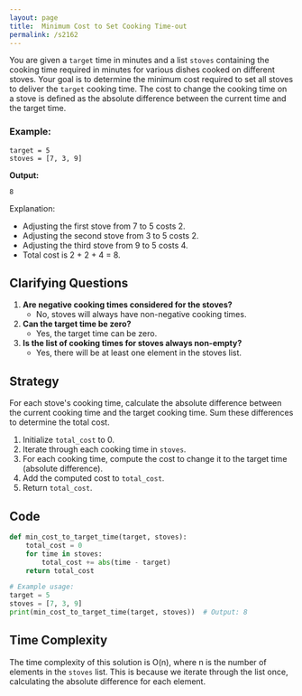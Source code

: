 ```yaml
---
layout: page
title:  Minimum Cost to Set Cooking Time-out
permalink: /s2162
---
```

You are given a `target` time in minutes and a list `stoves` containing the cooking time required in minutes for various dishes cooked on different stoves. Your goal is to determine the minimum cost required to set all stoves to deliver the `target` cooking time. The cost to change the cooking time on a stove is defined as the absolute difference between the current time and the target time.

### Example:
```
target = 5
stoves = [7, 3, 9]
```
**Output:**
```
8
```
Explanation:
- Adjusting the first stove from 7 to 5 costs 2.
- Adjusting the second stove from 3 to 5 costs 2.
- Adjusting the third stove from 9 to 5 costs 4.
- Total cost is 2 + 2 + 4 = 8.

## Clarifying Questions
1. **Are negative cooking times considered for the stoves?**
    - No, stoves will always have non-negative cooking times.
2. **Can the target time be zero?**
    - Yes, the target time can be zero.
3. **Is the list of cooking times for stoves always non-empty?**
    - Yes, there will be at least one element in the stoves list.

## Strategy
For each stove's cooking time, calculate the absolute difference between the current cooking time and the target cooking time. Sum these differences to determine the total cost.

1. Initialize `total_cost` to 0.
2. Iterate through each cooking time in `stoves`.
3. For each cooking time, compute the cost to change it to the target time (absolute difference).
4. Add the computed cost to `total_cost`.
5. Return `total_cost`.

## Code
```python
def min_cost_to_target_time(target, stoves):
    total_cost = 0
    for time in stoves:
        total_cost += abs(time - target)
    return total_cost

# Example usage:
target = 5
stoves = [7, 3, 9]
print(min_cost_to_target_time(target, stoves))  # Output: 8
```

## Time Complexity
The time complexity of this solution is O(n), where n is the number of elements in the `stoves` list. This is because we iterate through the list once, calculating the absolute difference for each element.